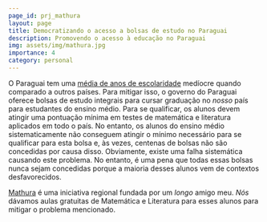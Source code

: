 ```yaml
---
page_id: prj_mathura
layout: page
title: Democratizando o acesso a bolsas de estudo no Paraguai
description: Promovendo o acesso à educação no Paraguai
img: assets/img/mathura.jpg
importance: 4
category: personal
---
```


O Paraguai tem uma <a href="https://ourworldindata.org/grapher/mean-years-of-schooling-long-run">média de anos de escolaridade</a> medíocre quando comparado a outros países. Para mitigar isso, o governo do Paraguai oferece bolsas de estudo integrais para cursar graduação no _nosso_ país para estudantes do ensino médio.
Para se qualificar, os alunos devem atingir uma pontuação mínima em testes de matemática e literatura aplicados em todo o país.
No entanto, os alunos do ensino médio sistematicamente não conseguem atingir o mínimo necessário para se qualificar para esta bolsa e, às vezes, centenas de bolsas não são concedidas por causa disso. Obviamente, existe uma falha sistemática causando este problema. No entanto, é uma pena que todas essas bolsas nunca sejam concedidas porque a maioria desses alunos vem de contextos desfavorecidos.

<a href="https://www.facebook.com/photo.php?fbid=659786765941152&set=pb.100057295035664.-2207520000"> Mathura</a> é uma iniciativa regional fundada por um _longo_ amigo meu. _Nós_ dávamos aulas gratuitas de Matemática e Literatura para esses alunos para mitigar o problema mencionado.
